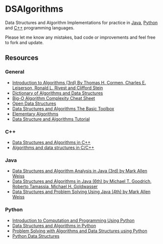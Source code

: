 # DSAlgorithms

Data Structures and Algorithm Implementations for practice in [Java](java), [Python](python) and [C++](cpp) programming languages.

Please let me know any mistakes, bad code or improvements and feel free to fork and update.

## Resources

### General

* [Introduction to Algorithms (3rd) By Thomas H. Cormen, Charles E. Leiserson, Ronald L. Rivest and Clifford Stein](https://mitpress.mit.edu/books/introduction-algorithms)
* [Dictionary of Algorithms and Data Structures](https://xlinux.nist.gov/dads/)
* [Big-O Algorithm Complexity Cheat Sheet](https://bigocheatsheet.com/)
* [Open Data Structures](https://opendatastructures.org/)
* [Data Structures and Algorithms The Basic Toolbox](https://people.mpi-inf.mpg.de/~mehlhorn/Toolbox.html)
* [Elementary Algorithms](https://sites.google.com/site/algoxy/home)
* [Data Structure and Algorithms Tutorial](https://www.tutorialspoint.com/data_structures_algorithms/index.htm)

### C++

* [Data Structures and Algorithms in C++](http://bcs.wiley.com/he-bcs/Books?action=index&itemId=0470383275&bcsId=6383)
* [Algorithms and data structures in C/C++](http://www.cprogramming.com/algorithms-and-data-structures.html)

### Java

* [Data Structures and Algorithm Analysis in Java (3rd) by Mark Allen Weiss](https://users.cis.fiu.edu/~weiss/#dsaajava3)
* [Data Structures and Algorithms in Java (6th) by Michael T. Goodrich, Roberto Tamassia, Michael H. Goldwasser](https://www.wiley.com/en-us/Data+Structures+and+Algorithms+in+Java%2C+6th+Edition-p-9781118771334)
* [Data Structures and Problem Solving Using Java (4th) by Mark Allen Weiss](https://users.cis.fiu.edu/~weiss/#dsj4)

### Python

* [Introduction to Computation and Programming Using Python](https://mitpress.mit.edu/books/introduction-computation-and-programming-using-python-revised-and-expanded-edition)
* [Data Structures and Algorithms in Python](http://eu.wiley.com/WileyCDA/WileyTitle/productCd-EHEP002510.html)
* [Problem Solving with Algorithms and Data Structures using Python](https://runestone.academy/runestone/books/published/pythonds/index.html)
* [Python Data Structures](https://docs.python.org/3/tutorial/datastructures.html)
